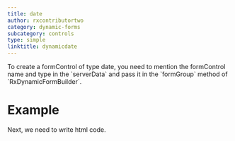 ```yaml
---
title: date
author: rxcontributortwo
category: dynamic-forms
subcategory: controls
type: simple
linktitle: dynamicdate
---
```


<div class="title-bar"><p>To create a formControl of type date, you need to mention the formControl name and type in the `serverData` and pass it in the `formGroup` method of `RxDynamicFormBuilder`.</p></div>

# Example

<div component="app-code" key="dynamicdate-complete-component"></div> 
Next, we need to write html code.
<div component="app-code" key="dynamicdate-complete-html"></div> 
<div component="app-example-runner" ref-component="app-dynamicdate-complete"></div>